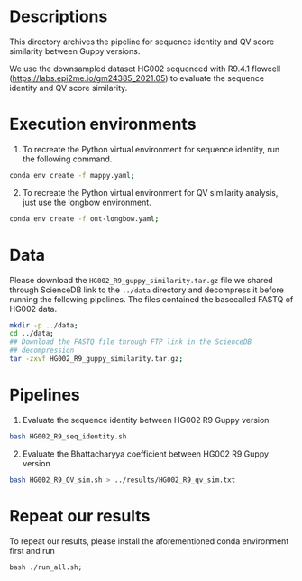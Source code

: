 # Descriptions
This directory archives the pipeline for sequence identity and QV score similarity between Guppy versions.

We use the downsampled dataset HG002 sequenced with R9.4.1 flowcell (https://labs.epi2me.io/gm24385_2021.05) to evaluate the sequence identity and QV score similarity.


# Execution environments
1. To recreate the Python virtual environment for sequence identity, run the following command.
```bash
conda env create -f mappy.yaml;
```

2. To recreate the Python virtual environment for QV similarity analysis, just use the longbow environment.
```bash
conda env create -f ont-longbow.yaml;
```

# Data
Please download the `HG002_R9_guppy_similarity.tar.gz` file we shared through ScienceDB link to the `../data` directory and decompress it before running the following pipelines.
The files contained the basecalled FASTQ of HG002 data.
```bash
mkdir -p ../data;
cd ../data;
## Download the FASTQ file through FTP link in the ScienceDB
## decompression
tar -zxvf HG002_R9_guppy_similarity.tar.gz;
```


# Pipelines
1. Evaluate the sequence identity between HG002 R9 Guppy version
```bash
bash HG002_R9_seq_identity.sh
```

2. Evaluate the Bhattacharyya coefficient between HG002 R9 Guppy version
```bash
bash HG002_R9_QV_sim.sh > ../results/HG002_R9_qv_sim.txt
```


# Repeat our results
To repeat our results, please install the aforementioned conda environment first and run
```
bash ./run_all.sh;
```

